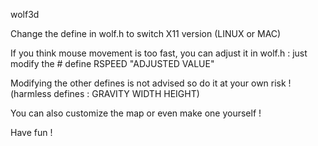 wolf3d

Change the define in wolf.h to switch X11 version (LINUX or MAC)

If you think mouse movement is too fast, you can adjust it in wolf.h :
	just modify the # define RSPEED "ADJUSTED VALUE"

Modifying the other defines is not advised so do it at your own risk !
(harmless defines : GRAVITY WIDTH HEIGHT)

You can also customize the map or even make one yourself !

Have fun !
